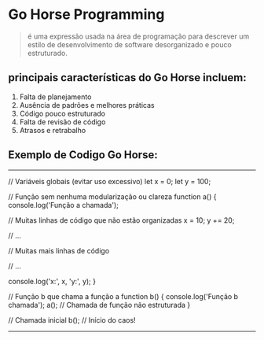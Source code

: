 # Go Horse Programming

> é uma expressão usada na área de programação para descrever um estilo de desenvolvimento de software desorganizado e pouco estruturado.

## principais características do Go Horse incluem:

1. Falta de planejamento
2. Ausência de padrões e melhores práticas
3. Código pouco estruturado
4. Falta de revisão de código
5. Atrasos e retrabalho

## Exemplo de Codigo Go Horse:

---

// Variáveis globais (evitar uso excessivo)
let x = 0;
let y = 100;

// Função sem nenhuma modularização ou clareza
function a() {
  console.log('Função a chamada');

  // Muitas linhas de código que não estão organizadas
  x = 10;
  y += 20;

  // ...

  // Muitas mais linhas de código

  // ...

  console.log('x:', x, 'y:', y);
}

// Função b que chama a função a
function b() {
  console.log('Função b chamada');
  a(); // Chamada de função não estruturada
}

// Chamada inicial
b(); // Início do caos!

---